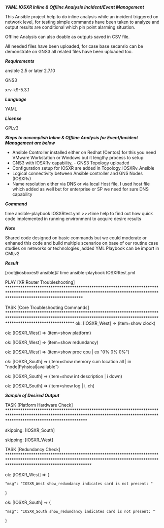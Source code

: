 *****YAML IOSXR Inline & Offline Analysis Incident/Event Management*****

This Ansible project help to do inline analysis while an incident triggered on network level, for testing simple commands have been taken to analyze and output results are conditional which pin point alarming situation.

Offline Analysis can also doable as outputs saved in CSV file.

All needed files have been uploaded, for case base secanrio can be demonstrate on GNS3 all related files have been uploaded too.

*****Requirements*****

ansible 2.5 or later 2.7.10

GNS3

xrv-k9-5.3.1


*****Language*****

YAML


*****License*****

GPLv3


*****Steps to accomplish Inline & Offline Analysis for Event/Incident Management are below*****

- Ansible Controller installed either on Redhat (Centos) for this you need VMware Workstation or Windows but it lengthy process to setup
- GNS3 with IOSXRv capability, - GNS3 Topology uploaded
- Configuration setup for IOSXR are added in Topology_IOSXRv_Ansible
- Logical connectivity between Ansible controller and GNS Nodes (IOSXRv)
- Name resolution either via DNS or via local Host file, I used host file which added as well but for enterprise or SP we need for sure DNS capability


*****Command*****

time ansible-playbook IOSXRtest.yml >>>time help to find out how quick code implemented in running environment to acquire desire results


*****Note*****

Shared code designed on basic commands but we could moderate or enhaned this code and build multiple scenarios on base of our routine case studies on networks or technologies
,added YML Playbook can be import in CMLv2


*****Result*****

[root@osboxes9 ansible]# time ansible-playbook IOSXRtest.yml

PLAY [XR Router Troubleshooting] **********************************************************************************************************************************************************************************

TASK [Core Troubleshooting Commands] ******************************************************************************************************************************************************************************
ok: [IOSXR_West] => (item=show clock)

ok: [IOSXR_West] => (item=show platform)

ok: [IOSXR_West] => (item=show redundancy)

ok: [IOSXR_West] => (item=show proc cpu | ex "0%      0%       0%")

ok: [IOSXR_South] => (item=show memory sum location all | in "node|Pyhsical|available")

ok: [IOSXR_South] => (item=show int description | i down)

ok: [IOSXR_South] => (item=show log | i, ch)


*****Sample of Desired Output*****

TASK [Platform Hardware Check] ************************************************************************************************************************************************************************************

skipping: [IOSXR_South]

skipping: [IOSXR_West]

TASK [Redundancy Check] **************************************************************************************************************************************************************************************

ok: [IOSXR_West] => {

    "msg": "IOSXR_West show_redundancy indicates card is not present: "
    
}

ok: [IOSXR_South] => {

    "msg": "IOSXR_South show_redundancy indicates card is not present: "
}
